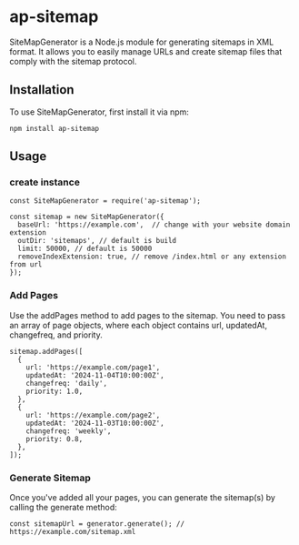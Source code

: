 # ap-sitemap

SiteMapGenerator is a Node.js module for generating sitemaps in XML format. It allows you to easily manage URLs and create sitemap files that comply with the sitemap protocol.

## Installation

To use SiteMapGenerator, first install it via npm:

```
npm install ap-sitemap
```

## Usage

### create instance

```
const SiteMapGenerator = require('ap-sitemap');

const sitemap = new SiteMapGenerator({
  baseUrl: 'https://example.com',  // change with your website domain extension
  outDir: 'sitemaps', // default is build
  limit: 50000, // default is 50000
  removeIndexExtension: true, // remove /index.html or any extension from url
});
```

### Add Pages

Use the addPages method to add pages to the sitemap. You need to pass an array of page objects, where each object contains url, updatedAt, changefreq, and priority.

```
sitemap.addPages([
  {
    url: 'https://example.com/page1',
    updatedAt: '2024-11-04T10:00:00Z',
    changefreq: 'daily',
    priority: 1.0,
  },
  {
    url: 'https://example.com/page2',
    updatedAt: '2024-11-03T10:00:00Z',
    changefreq: 'weekly',
    priority: 0.8,
  },
]);
```

### Generate Sitemap

Once you've added all your pages, you can generate the sitemap(s) by calling the generate method:

```
const sitemapUrl = generator.generate(); // https://example.com/sitemap.xml
```
